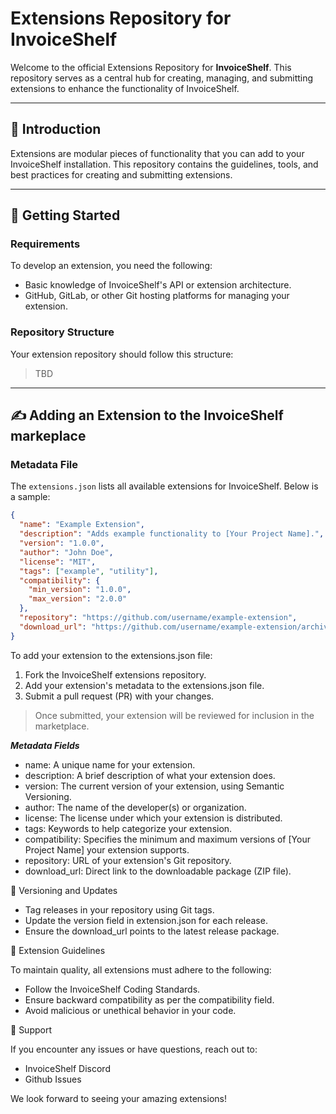 # Extensions Repository for InvoiceShelf

Welcome to the official Extensions Repository for **InvoiceShelf**. This repository serves as a central hub for creating, managing, and submitting extensions to enhance the functionality of InvoiceShelf.

---

## 🧩 Introduction
Extensions are modular pieces of functionality that you can add to your InvoiceShelf installation. This repository contains the guidelines, tools, and best practices for creating and submitting extensions.

---

## 🚀 Getting Started

### Requirements

To develop an extension, you need the following:

- Basic knowledge of InvoiceShelf's API or extension architecture.
- GitHub, GitLab, or other Git hosting platforms for managing your extension.

### Repository Structure

Your extension repository should follow this structure:

> TBD


---

## ✍️ Adding an Extension to the InvoiceShelf markeplace

### Metadata File

The `extensions.json` lists all available extensions for InvoiceShelf. Below is a sample:

```json
{
  "name": "Example Extension",
  "description": "Adds example functionality to [Your Project Name].",
  "version": "1.0.0",
  "author": "John Doe",
  "license": "MIT",
  "tags": ["example", "utility"],
  "compatibility": {
    "min_version": "1.0.0",
    "max_version": "2.0.0"
  },
  "repository": "https://github.com/username/example-extension",
  "download_url": "https://github.com/username/example-extension/archive/refs/tags/v1.0.0.zip"
}
```

To add your extension to the extensions.json file:

1. Fork the InvoiceShelf extensions repository.
2. Add your extension's metadata to the extensions.json file.
3. Submit a pull request (PR) with your changes.

> Once submitted, your extension will be reviewed for inclusion in the marketplace.

***Metadata Fields***

- name: A unique name for your extension.
- description: A brief description of what your extension does.
- version: The current version of your extension, using Semantic Versioning.
- author: The name of the developer(s) or organization.
- license: The license under which your extension is distributed.
- tags: Keywords to help categorize your extension.
- compatibility: Specifies the minimum and maximum versions of [Your Project Name] your extension supports.
- repository: URL of your extension's Git repository.
- download_url: Direct link to the downloadable package (ZIP file).

🔄 Versioning and Updates

- Tag releases in your repository using Git tags.
- Update the version field in extension.json for each release.
- Ensure the download_url points to the latest release package.

📜 Extension Guidelines

To maintain quality, all extensions must adhere to the following:

- Follow the InvoiceShelf Coding Standards.
- Ensure backward compatibility as per the compatibility field.
- Avoid malicious or unethical behavior in your code.

💬 Support

If you encounter any issues or have questions, reach out to:

- InvoiceShelf Discord
- Github Issues

We look forward to seeing your amazing extensions!
